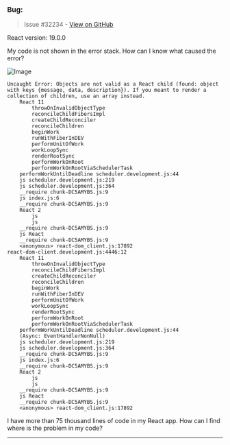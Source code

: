 ### Bug:

> Issue #32234 - [View on GitHub](https://github.com/facebook/react/issues/32234)

React version: 19.0.0

My code is not shown in the error stack. How can I know what caused the error?

![Image](https://github.com/user-attachments/assets/887bf94c-990a-4979-8dcc-d607361e00ec)

```
Uncaught Error: Objects are not valid as a React child (found: object with keys {message, data, description}). If you meant to render a collection of children, use an array instead.
    React 11
        throwOnInvalidObjectType
        reconcileChildFibersImpl
        createChildReconciler
        reconcileChildren
        beginWork
        runWithFiberInDEV
        performUnitOfWork
        workLoopSync
        renderRootSync
        performWorkOnRoot
        performWorkOnRootViaSchedulerTask
    performWorkUntilDeadline scheduler.development.js:44
    js scheduler.development.js:219
    js scheduler.development.js:364
    __require chunk-DC5AMYBS.js:9
    js index.js:6
    __require chunk-DC5AMYBS.js:9
    React 2
        js
        js
    __require chunk-DC5AMYBS.js:9
    js React
    __require chunk-DC5AMYBS.js:9
    <anonymous> react-dom_client.js:17892
react-dom-client.development.js:4446:12
    React 11
        throwOnInvalidObjectType
        reconcileChildFibersImpl
        createChildReconciler
        reconcileChildren
        beginWork
        runWithFiberInDEV
        performUnitOfWork
        workLoopSync
        renderRootSync
        performWorkOnRoot
        performWorkOnRootViaSchedulerTask
    performWorkUntilDeadline scheduler.development.js:44
    (Async: EventHandlerNonNull)
    js scheduler.development.js:219
    js scheduler.development.js:364
    __require chunk-DC5AMYBS.js:9
    js index.js:6
    __require chunk-DC5AMYBS.js:9
    React 2
        js
        js
    __require chunk-DC5AMYBS.js:9
    js React
    __require chunk-DC5AMYBS.js:9
    <anonymous> react-dom_client.js:17892
```

I have more than 75 thousand lines of code in my React app. How can I find where is the problem in my code?

---

